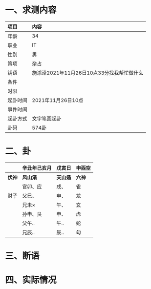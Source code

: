 # 一、求测内容
|项目|内容|
|:-|:-|
|年龄|34|
|职业|IT|
|性别|男|
|策项|杂占|
|钥语|施添泽2021年11月26日10点33分找我帮忙做什么|
|条件||
|时限||
|起卦时间|2021年11月26日10点|
|事件时间||
|起卦方式|文字笔画起卦|
|卦码|574卦|

# 二、卦
||辛丑年己亥月|戊寅日|申酉空|
|:-|:-|:-|:-|
|**伏神**|**风山渐**|**天山遁**|**六神**|
||官卯、应|戌、|雀|
|财子|父巳、|申、|龙|
||兄未×|午、|玄|
||孙申、艮|申、|虎|
||父午..|午..|蛇|
||兄辰..|辰..|勾|


# 三、断语

# 四、实际情况
